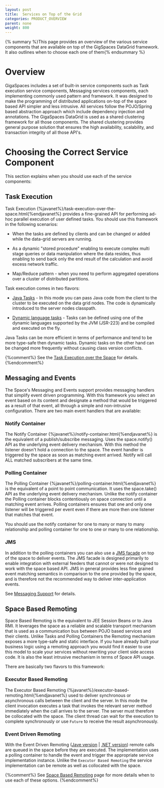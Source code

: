 ```yaml
---
layout: post
title:  Services on Top of the Grid
categories: PRODUCT_OVERVIEW
parent: none
weight: 800
---
```




{% summary   %}This page provides an overview of the various service components that are available on top of the GigSpaces DataGrid framework. It also outlines when to choose each one of them{% endsummary %}

# Overview

GigaSpaces includes a set of built-in service components such as Task execution service components, Messaging services components, each implementing commonly used pattern and framework. It was designed to make the programming of distributed applications on-top of the space based API simpler and less intrusive.  All services follow the POJO/Spring based abstraction approach which include dependency injection and annotations. The GigaSpaces DataGrid is used as a shared clustering framework for all those components. The shared clustering provides general purpose solution that ensures the high availability, scalability, and transaction integrity of all those API's.

# Choosing the Correct Service Component

This section explains when you should use each of the service components:

## Task Execution


Task Execution {%javanet%}/task-execution-over-the-space.html{%endjavanet%} provides a fine-grained API for performing ad-hoc parallel execution of user defined tasks. You should use this framework in the following scenarios:

- When the tasks are defined by clients and can be changed or added while the data-grid servers are running.

- As a dynamic "stored procedure" enabling to execute complex multi stage queries or data manipulation where the data resides, thus enabling to send back only the end result of the calculation and avoid excess network traffic.

- Map/Reduce pattern - when you need to perform aggregated operations over a cluster of distributed partitions.


Task execution comes in two flavors:

- [Java Tasks]({%currentjavaurl%}/task-execution-over-the-space.html) - In this mode you can pass Java code from the client to the cluster to be executed on the data grid nodes. The code is dynamically introduced to the server nodes classpath.

- [Dynamic language tasks]({%currentjavaurl%}/dynamic-language-tasks.html) - Tasks can be defined using one of the dynamic languages supported by the JVM (JSR-223) and be compiled and executed on the fly.

Java Tasks can be more efficient in terms of performance and tend to be more type-safe then dynamic tasks. Dynamic tasks on the other hand can be changed more frequently without causing class version conflicts.

{%comment%}
See the [Task Execution over the Space]({%currentjavaurl%}/task-execution-over-the-space.html) for details.
{%endcomment%}

## Messaging and Events

The Space's Messaging and Events support provides messaging handlers that simplify event driven programming. With this framework you select an event based on its content and designate a method that would be triggered as a result of that event, all through a simple and non-intrusive configuration. There are two main event handlers that are available:

### Notify Container


The Notify Container {%javanet%}/notify-container.html{%endjavanet%}  is the equivalent of a publish/subscribe messaging. Uses the space.notify() API as the underlying event delivery mechanism. With this method the listener doesn't hold a connection to the space. The event handler is triggered by the space as soon as matching event arrived. Notify will call ALL matched subscribers at the same time.



### Polling Container

The Polling Container {%javanet%}/polling-container.html{%endjavanet%}  is the equivalent of a point to point communication. It uses the space.take() API as the underlying event delivery mechanism. Unlike the notify container the Polling container blocks contentiously on space connection until a matching event arrives. Polling containers ensures that one and only one listener will be triggered per event even if there are more then one listener that matches that event.


You should use the notify container for one to many or many to many relationship and polling container for one to one or many to one relationship.

### JMS

In addition to the polling containers you can also use a [JMS facade]({%currentjavaurl%}/messaging-support.html) on top of the space to deliver events. The JMS facade is designed primarily to enable integration with external feeders that cannot or were not designed to work with the space based API. JMS in general provides less fine grained event matching semantics in comparison to the one provided by the space, and is therefore not the recommended way to deliver inter-application events.

See [Messaging Support]({%currentjavaurl%}/messaging-support.html) for details.

## Space Based Remoting

Space Based Remoting is the equivalent to JEE Session Beans or to Java RMI. It leverages the space as a reliable and scalable transport mechanism that is used as a communication bus between POJO based services and their clients. Unlike Tasks and Polling Containers the Remoting mechanism exposes a more type-safe and static interface. If you have already built your business logic using a remoting approach you would find it easier to use this model to scale your services without rewriting your client side access code. It is also the least intrusive mechanism in terms of Space API usage.

There are basically two flavors to this framework:

### Executor Based Remoting


The Executor Based Remoting {%javanet%}/executor-based-remoting.html{%endjavanet%} used to deliver synchronous or asynchronous calls between the client and the server. In this mode the client invocation executes a task that invokes the relevant server method immediately when the call arrives to the server. The server must therefore be collocated with the space.
The client thread can wait for the execution to complete synchronously or use `Future` to receive the result asynchronously.


### Event Driven Remoting

With the Event Driven Remoting ([Jave version]({%latestjavaurl%}/event-driven-remoting.html) \| [.NET version]({%latestneturl%}/domain-service-host.html)) remote calls are queued in the space before they are executed. The implementation uses a polling container to handle the event and trigger the appropriate service implementation instance. Unlike the `Executor Based Remoting` the service implementation can be remote as well as collocated with the space.


{%comment%}
See [Space Based Remoting]({%currentjavaurl%}/space-based-remoting.html) page for more details when to use each of these options.
{%endcomment%}
